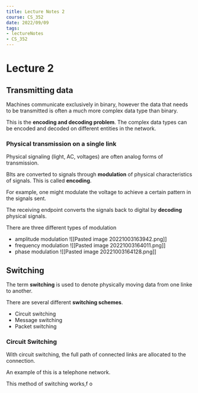 ```yaml
---
title: Lecture Notes 2
course: CS_352
date: 2022/09/09
tags: 
- lectureNotes
- CS_352
---
```


# Lecture 2
## Transmitting data
Machines communicate exclusively in binary, however the data that needs to be transmitted is often a much more complex data type than binary.

This is the **encoding and decoding problem**. The complex data types can be encoded and decoded on different entities in the network.

### Physical transmission on a single link
Physical signaling (light, AC, voltages) are often analog forms of transmission.

BIts are converted to signals through **modulation** of physical characteristics of signals. This is called **encoding**.

For example, one might modulate the voltage to achieve a certain pattern in the signals sent.

The receiving endpoint converts the signals back to digital by **decoding** physical signals.

There are three different types of modulation
- amplitude modulation
![[Pasted image 20221003163942.png]]
- frequency modulation
![[Pasted image 20221003164011.png]]
- phase modulation
![[Pasted image 20221003164128.png]]

## Switching
The term **switching** is used to denote physically moving data from one linke to another.

There are several different **switching schemes**.
- Circuit switching
- Message switching
- Packet switching

### Circuit Switching
With circuit switching, the full path of connected links are allocated to the connection.

An example of this is a telephone network.

This method of switching works,f o
